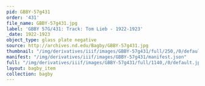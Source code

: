 ```yaml
---
pid: GBBY-57g431
order: '431'
file_name: GBBY-57g431.jpg
label: 'GBBY 57G/431: Track: Tom Lieb - 1922-1923'
_date: 1922-1923
object_type: glass plate negative
source: http://archives.nd.edu/Bagby/GBBY-57g431.jpg
thumbnail: "/img/derivatives/iiif/images/GBBY-57g431/full/250,/0/default.jpg"
manifest: "/img/derivatives/iiif/images/GBBY-57g431/manifest.json"
full: "/img/derivatives/iiif/images/GBBY-57g431/full/1140,/0/default.jpg"
layout: bagby_item
collection: bagby
---
```

